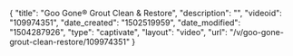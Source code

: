 {
    "title": "Goo Gone&reg; Grout Clean &amp; Restore",
    "description": "",
    "videoid": "109974351",
    "date_created": "1502519959",
    "date_modified": "1504287926",
    "type": "captivate",
    "layout": "video",
    "url": "\/v\/goo-gone-grout-clean-restore\/109974351"
}